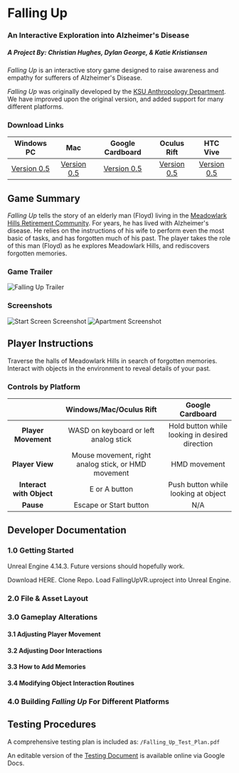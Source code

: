 # Falling Up
### An Interactive Exploration into Alzheimer's Disease
##### A Project By: Christian Hughes, Dylan George, & Katie Kristiansen

_Falling Up_ is an interactive story game designed to raise awareness and empathy for sufferers of Alzheimer's Disease.

_Falling Up_ was originally developed by the [KSU Anthropology Department](https://www.k-state.edu/sasw/anth/). We have improved upon the original version, and added support for many different platforms.

### Download Links

|                         Windows PC                         |                             Mac                            |                      Google Cardboard                      |                         Oculus Rift                        |                          HTC Vive                          |
|:----------------------------------------------------------:|:----------------------------------------------------------:|:----------------------------------------------------------:|:----------------------------------------------------------:|:----------------------------------------------------------:|
| [Version 0.5](https://www.youtube.com/watch?v=dQw4w9WgXcQ) | [Version 0.5](https://www.youtube.com/watch?v=dQw4w9WgXcQ) | [Version 0.5](https://www.youtube.com/watch?v=dQw4w9WgXcQ) | [Version 0.5](https://www.youtube.com/watch?v=dQw4w9WgXcQ) | [Version 0.5](https://www.youtube.com/watch?v=dQw4w9WgXcQ) |

## Game Summary
_Falling Up_ tells the story of an elderly man (Floyd) living in the [Meadowlark Hills Retirement Community](http://www.meadowlark.org). For years, he has lived with Alzheimer's disease. He relies on the instructions of his wife to perform even the most basic of tasks, and has forgotten much of his past. The player takes the role of this man (Floyd) as he explores Meadowlark Hills, and rediscovers forgotten memories.

### Game Trailer
![Falling Up Trailer](http://i.imgur.com/7dVxzRE.png)

### Screenshots
![Start Screen Screenshot](http://i.imgur.com/L7FRiQd.png)
![Apartment Screenshot](http://i.imgur.com/J77QWGn.png)

## Player Instructions
Traverse the halls of Meadowlark Hills in search of forgotten memories. Interact with objects in the environment to reveal details of your past.


### Controls by Platform
|                          |                Windows/Mac/Oculus Rift               |                Google Cardboard                |
|:------------------------:|:----------------------------------------------------:|:----------------------------------------------:|
| **Player Movement**      |         WASD on keyboard or left analog stick        | Hold button while looking in desired direction |
| **Player View**          | Mouse movement, right analog stick, or HMD movement  |                  HMD movement                  |
| **Interact with Object** |                     E or A button                    |       Push button while looking at object      |
| **Pause**                |                Escape or Start button                |                       N/A                      |

## Developer Documentation


### 1.0 Getting Started

Unreal Engine 4.14.3. Future versions should hopefully work.

Download HERE. Clone Repo. Load FallingUpVR.uproject into Unreal Engine.

### 2.0 File & Asset Layout

### 3.0 Gameplay Alterations

#### 3.1 Adjusting Player Movement
#### 3.2 Adjusting Door Interactions
#### 3.3 How to Add Memories
#### 3.4 Modifying Object Interaction Routines

### 4.0 Building _Falling Up_ For Different Platforms


## Testing Procedures
A comprehensive testing plan is included as:
```/Falling_Up_Test_Plan.pdf```

An editable version of the [Testing Document](https://docs.google.com/document/d/1JRRk8aNslYpcutnF0-EPZ1ZKUrV0vxHIQb4KtBZh7zw/edit) is available online via Google Docs.
